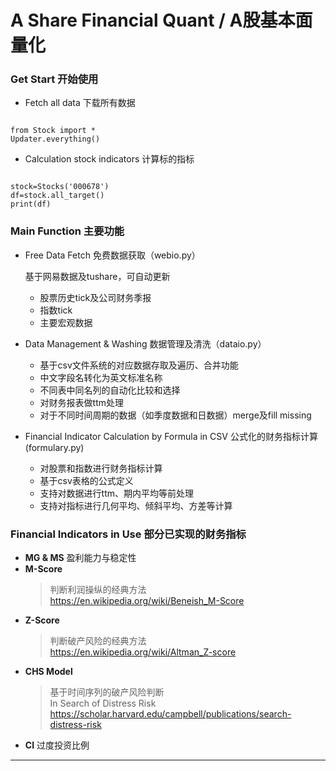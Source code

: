 # A Share Financial Quant / A股基本面量化


### Get Start 开始使用

* Fetch all data 下载所有数据
<pre><code>
from Stock import *
Updater.everything()
</pre></code>

* Calculation stock indicators 计算标的指标
<pre><code>
stock=Stocks('000678')
df=stock.all_target()
print(df)
</pre></code>

    
### Main Function 主要功能


* Free Data Fetch 免费数据获取（webio.py）

    基于网易数据及tushare，可自动更新
    * 股票历史tick及公司财务季报
    * 指数tick
    * 主要宏观数据

* Data Management & Washing 数据管理及清洗（dataio.py）
    * 基于csv文件系统的对应数据存取及遍历、合并功能
    * 中文字段名转化为英文标准名称
    * 不同表中同名列的自动化比较和选择
    * 对财务报表做ttm处理
    * 对于不同时间周期的数据（如季度数据和日数据）merge及fill missing
    

* Financial Indicator Calculation by Formula in CSV 公式化的财务指标计算(formulary.py)
    * 对股票和指数进行财务指标计算
    * 基于csv表格的公式定义
    * 支持对数据进行ttm、期内平均等前处理
    * 支持对指标进行几何平均、倾斜平均、方差等计算

    
### Financial Indicators in Use 部分已实现的财务指标

* __MG & MS__ 
    盈利能力与稳定性
* __M-Score__ 
    >判断利润操纵的经典方法  
    <https://en.wikipedia.org/wiki/Beneish_M-Score>
* __Z-Score__ 
    >判断破产风险的经典方法   
    <https://en.wikipedia.org/wiki/Altman_Z-score>
* __CHS Model__ 
    >基于时间序列的破产风险判断    
    In Search of Distress Risk 
    <https://scholar.harvard.edu/campbell/publications/search-distress-risk>
* __CI__    过度投资比例

---